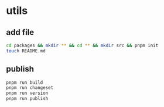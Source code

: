 # utils

## add file

```bash
cd packages && mkdir ** && cd ** && mkdir src && pnpm init
touch README.md
```

## publish

```bash
pnpm run build
pnpm run changeset
pnpm run version
pnpm run publish
```